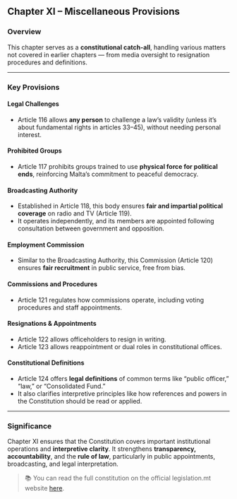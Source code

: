 ## Chapter XI – Miscellaneous Provisions

### Overview

This chapter serves as a **constitutional catch-all**, handling various matters not covered in earlier chapters — from media oversight to resignation procedures and definitions.

---

### Key Provisions

#### Legal Challenges

- Article 116 allows **any person** to challenge a law’s validity (unless it’s about fundamental rights in articles 33–45), without needing personal interest.

#### Prohibited Groups

- Article 117 prohibits groups trained to use **physical force for political ends**, reinforcing Malta’s commitment to peaceful democracy.

#### Broadcasting Authority

- Established in Article 118, this body ensures **fair and impartial political coverage** on radio and TV (Article 119).
- It operates independently, and its members are appointed following consultation between government and opposition.

#### Employment Commission

- Similar to the Broadcasting Authority, this Commission (Article 120) ensures **fair recruitment** in public service, free from bias.

#### Commissions and Procedures

- Article 121 regulates how commissions operate, including voting procedures and staff appointments.

#### Resignations & Appointments

- Article 122 allows officeholders to resign in writing.
- Article 123 allows reappointment or dual roles in constitutional offices.

#### Constitutional Definitions

- Article 124 offers **legal definitions** of common terms like “public officer,” “law,” or “Consolidated Fund.”
- It also clarifies interpretive principles like how references and powers in the Constitution should be read or applied.

---

### Significance

Chapter XI ensures that the Constitution covers important institutional operations and **interpretive clarity**. It strengthens **transparency, accountability**, and the **rule of law**, particularly in public appointments, broadcasting, and legal interpretation.

> 📚 You can read the full constitution on the official legislation.mt website [here](https://legislation.mt/eli/const/eng).
